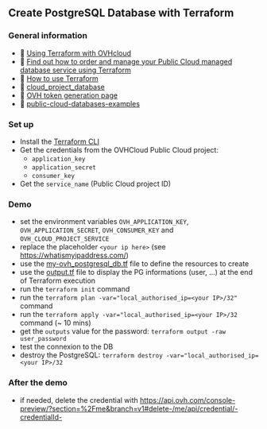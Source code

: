## Create PostgreSQL Database with Terraform

### General information
 - 🔗 [Using Terraform with OVHcloud](https://help.ovhcloud.com/csm/fr-terraform-at-ovhcloud?id=kb_article_view&sysparm_article=KB0054776)
 - 🔗 [Find out how to order and manage your Public Cloud managed database service using Terraform ](https://help.ovhcloud.com/csm/fr-public-cloud-databases-order-terraform?id=kb_article_view&sysparm_article=KB0048840)  
 - 🔗 [How to use Terraform](https://help.ovhcloud.com/csm/en-gb-public-cloud-compute-terraform?id=kb_article_view&sysparm_article=KB0050787)
 - 🔗 [cloud_project_database](https://registry.terraform.io/providers/ovh/ovh/latest/docs/resources/cloud_project_database)
 - 🔗 [OVH token generation page](https://www.ovh.com/auth/api/createToken?GET=/*&POST=/*&PUT=/*&DELETE=/*)
 - 🔗 [public-cloud-databases-examples](https://github.com/ovh/public-cloud-databases-examples)

### Set up
  - Install the [Terraform CLI](https://www.terraform.io/downloads.html)
  - Get the credentials from the OVHCloud Public Cloud project:
    - `application_key`
    - `application_secret`
    - `consumer_key`
  - Get the `service_name` (Public Cloud project ID)

### Demo
  - set the environment variables `OVH_APPLICATION_KEY`, `OVH_APPLICATION_SECRET`, `OVH_CONSUMER_KEY` and `OVH_CLOUD_PROJECT_SERVICE`
  - replace the placeholder `<your ip here>` (see https://whatismyipaddress.com/)
  - use the [my-ovh_postgresql_db.tf](my-ovh_postgresql_db.tf) file to define the resources to create
  - use the [output.tf](output.tf) file to display the PG informations (user, ...) at the end of Terraform execution
  - run the `terraform init` command
  - run the `terraform plan -var="local_authorised_ip=<your IP>/32"` command
  - run the `terraform apply -var="local_authorised_ip=<your IP>/32` command (~ 10 mins)
  - get the `outputs` value for the password: `terraform output -raw user_password`
  - test the connexion to the DB
  - destroy the PostgreSQL: `terraform destroy -var="local_authorised_ip=<your IP>/32`


### After the demo
  - if needed, delete the credential with https://api.ovh.com/console-preview/?section=%2Fme&branch=v1#delete-/me/api/credential/-credentialId-